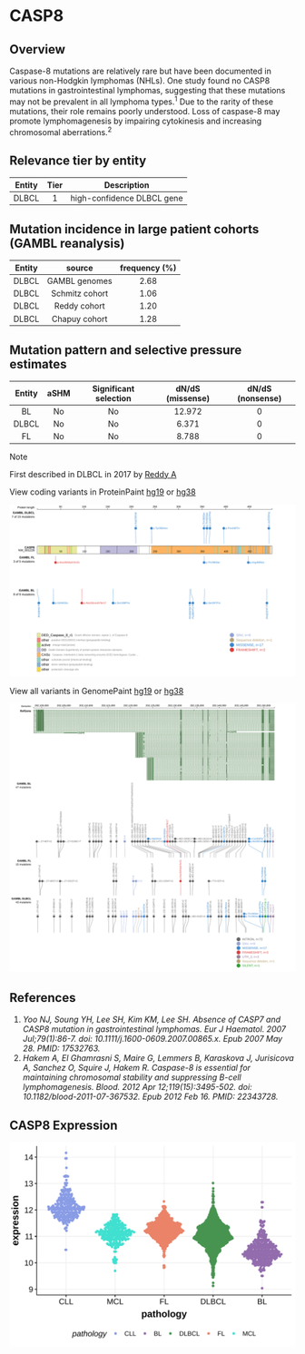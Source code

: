 # CASP8

## Overview

Caspase-8 mutations are relatively rare but have been documented in various non-Hodgkin lymphomas (NHLs). One study found no CASP8 mutations in gastrointestinal lymphomas, suggesting that these mutations may not be prevalent in all lymphoma types.<sup>1</sup> Due to the rarity of these mutations, their role remains poorly understood. Loss of caspase-8 may promote lymphomagenesis by impairing cytokinesis and increasing chromosomal aberrations.<sup>2</sup> 

## Relevance tier by entity

|Entity|Tier|Description               |
|:------:|:----:|--------------------------|
|DLBCL |1   |high-confidence DLBCL gene|

## Mutation incidence in large patient cohorts (GAMBL reanalysis)

|Entity|source        |frequency (%)|
|:------:|:--------------:|:-------------:|
|DLBCL |GAMBL genomes |2.68         |
|DLBCL |Schmitz cohort|1.06         |
|DLBCL |Reddy cohort  |1.20         |
|DLBCL |Chapuy cohort |1.28         |

## Mutation pattern and selective pressure estimates

|Entity|aSHM|Significant selection|dN/dS (missense)|dN/dS (nonsense)|
|:------:|:----:|:---------------------:|:----------------:|:----------------:|
|BL    |No  |No                   |12.972          |0               |
|DLBCL |No  |No                   | 6.371          |0               |
|FL    |No  |No                   | 8.788          |0               |


> [!NOTE]
> First described in DLBCL in 2017 by [Reddy A](https://pubmed.ncbi.nlm.nih.gov/28985567)


View coding variants in ProteinPaint [hg19](https://morinlab.github.io/LLMPP/GAMBL/CASP8_protein.html)  or [hg38](https://morinlab.github.io/LLMPP/GAMBL/CASP8_protein_hg38.html)

![image](images/proteinpaint/CASP8_NM_001228.svg)

View all variants in GenomePaint [hg19](https://morinlab.github.io/LLMPP/GAMBL/CASP8.html)  or [hg38](https://morinlab.github.io/LLMPP/GAMBL/CASP8_hg38.html)

![image](images/proteinpaint/CASP8.svg)

## References

1. *Yoo NJ, Soung YH, Lee SH, Kim KM, Lee SH. Absence of CASP7 and CASP8 mutation in gastrointestinal lymphomas. Eur J Haematol. 2007 Jul;79(1):86-7. doi: 10.1111/j.1600-0609.2007.00865.x. Epub 2007 May 28. PMID: 17532763.*
2. *Hakem A, El Ghamrasni S, Maire G, Lemmers B, Karaskova J, Jurisicova A, Sanchez O, Squire J, Hakem R. Caspase-8 is essential for maintaining chromosomal stability and suppressing B-cell lymphomagenesis. Blood. 2012 Apr 12;119(15):3495-502. doi: 10.1182/blood-2011-07-367532. Epub 2012 Feb 16. PMID: 22343728.*
## CASP8 Expression
![image](images/gene_expression/CASP8_by_pathology.svg)
